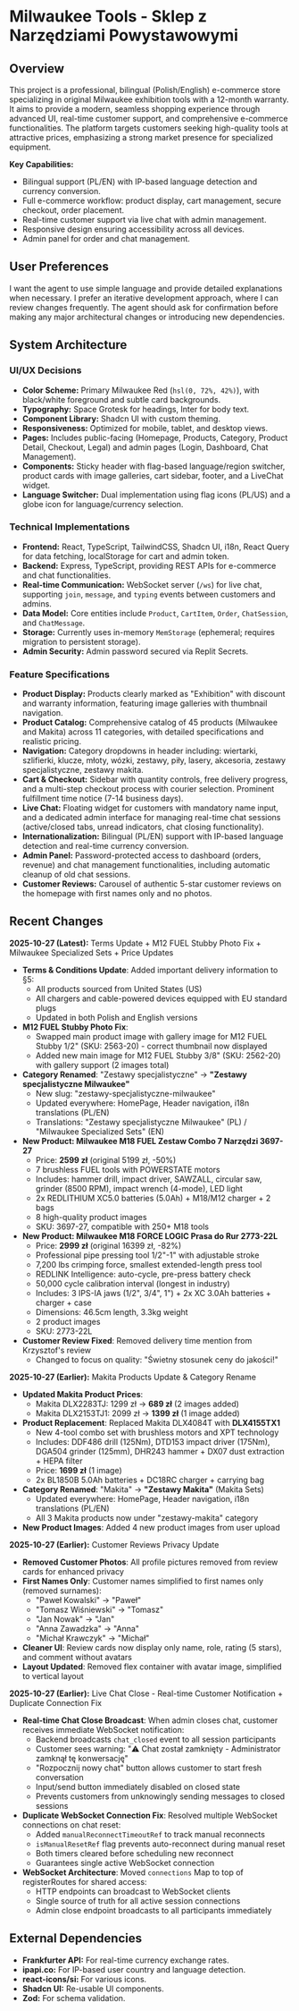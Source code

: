 # Milwaukee Tools - Sklep z Narzędziami Powystawowymi

## Overview
This project is a professional, bilingual (Polish/English) e-commerce store specializing in original Milwaukee exhibition tools with a 12-month warranty. It aims to provide a modern, seamless shopping experience through advanced UI, real-time customer support, and comprehensive e-commerce functionalities. The platform targets customers seeking high-quality tools at attractive prices, emphasizing a strong market presence for specialized equipment.

**Key Capabilities:**
- Bilingual support (PL/EN) with IP-based language detection and currency conversion.
- Full e-commerce workflow: product display, cart management, secure checkout, order placement.
- Real-time customer support via live chat with admin management.
- Responsive design ensuring accessibility across all devices.
- Admin panel for order and chat management.

## User Preferences
I want the agent to use simple language and provide detailed explanations when necessary. I prefer an iterative development approach, where I can review changes frequently. The agent should ask for confirmation before making any major architectural changes or introducing new dependencies.

## System Architecture

### UI/UX Decisions
- **Color Scheme:** Primary Milwaukee Red (`hsl(0, 72%, 42%)`), with black/white foreground and subtle card backgrounds.
- **Typography:** Space Grotesk for headings, Inter for body text.
- **Component Library:** Shadcn UI with custom theming.
- **Responsiveness:** Optimized for mobile, tablet, and desktop views.
- **Pages:** Includes public-facing (Homepage, Products, Category, Product Detail, Checkout, Legal) and admin pages (Login, Dashboard, Chat Management).
- **Components:** Sticky header with flag-based language/region switcher, product cards with image galleries, cart sidebar, footer, and a LiveChat widget.
- **Language Switcher:** Dual implementation using flag icons (PL/US) and a globe icon for language/currency selection.

### Technical Implementations
- **Frontend:** React, TypeScript, TailwindCSS, Shadcn UI, i18n, React Query for data fetching, localStorage for cart and admin token.
- **Backend:** Express, TypeScript, providing REST APIs for e-commerce and chat functionalities.
- **Real-time Communication:** WebSocket server (`/ws`) for live chat, supporting `join`, `message`, and `typing` events between customers and admins.
- **Data Model:** Core entities include `Product`, `CartItem`, `Order`, `ChatSession`, and `ChatMessage`.
- **Storage:** Currently uses in-memory `MemStorage` (ephemeral; requires migration to persistent storage).
- **Admin Security:** Admin password secured via Replit Secrets.

### Feature Specifications
- **Product Display:** Products clearly marked as "Exhibition" with discount and warranty information, featuring image galleries with thumbnail navigation.
- **Product Catalog:** Comprehensive catalog of 45 products (Milwaukee and Makita) across 11 categories, with detailed specifications and realistic pricing.
- **Navigation:** Category dropdowns in header including: wiertarki, szlifierki, klucze, młoty, wózki, zestawy, piły, lasery, akcesoria, zestawy specjalistyczne, zestawy makita.
- **Cart & Checkout:** Sidebar with quantity controls, free delivery progress, and a multi-step checkout process with courier selection. Prominent fulfillment time notice (7-14 business days).
- **Live Chat:** Floating widget for customers with mandatory name input, and a dedicated admin interface for managing real-time chat sessions (active/closed tabs, unread indicators, chat closing functionality).
- **Internationalization:** Bilingual (PL/EN) support with IP-based language detection and real-time currency conversion.
- **Admin Panel:** Password-protected access to dashboard (orders, revenue) and chat management functionalities, including automatic cleanup of old chat sessions.
- **Customer Reviews:** Carousel of authentic 5-star customer reviews on the homepage with first names only and no photos.

## Recent Changes

**2025-10-27 (Latest):** Terms Update + M12 FUEL Stubby Photo Fix + Milwaukee Specialized Sets + Price Updates
- **Terms & Conditions Update**: Added important delivery information to §5:
  - All products sourced from United States (US)
  - All chargers and cable-powered devices equipped with EU standard plugs
  - Updated in both Polish and English versions
- **M12 FUEL Stubby Photo Fix**: 
  - Swapped main product image with gallery image for M12 FUEL Stubby 1/2" (SKU: 2563-20) - correct thumbnail now displayed
  - Added new main image for M12 FUEL Stubby 3/8" (SKU: 2562-20) with gallery support (2 images total)
- **Category Renamed**: "Zestawy specjalistyczne" → **"Zestawy specjalistyczne Milwaukee"**
  - New slug: "zestawy-specjalistyczne-milwaukee"
  - Updated everywhere: HomePage, Header navigation, i18n translations (PL/EN)
  - Translations: "Zestawy specjalistyczne Milwaukee" (PL) / "Milwaukee Specialized Sets" (EN)
- **New Product: Milwaukee M18 FUEL Zestaw Combo 7 Narzędzi 3697-27**
  - Price: **2599 zł** (original 5199 zł, -50%)
  - 7 brushless FUEL tools with POWERSTATE motors
  - Includes: hammer drill, impact driver, SAWZALL, circular saw, grinder (8500 RPM), impact wrench (4-mode), LED light
  - 2x REDLITHIUM XC5.0 batteries (5.0Ah) + M18/M12 charger + 2 bags
  - 8 high-quality product images
  - SKU: 3697-27, compatible with 250+ M18 tools
- **New Product: Milwaukee M18 FORCE LOGIC Prasa do Rur 2773-22L**
  - Price: **2999 zł** (original 16399 zł, -82%)
  - Professional pipe pressing tool 1/2"-1" with adjustable stroke
  - 7,200 lbs crimping force, smallest extended-length press tool
  - REDLINK Intelligence: auto-cycle, pre-press battery check
  - 50,000 cycle calibration interval (longest in industry)
  - Includes: 3 IPS-IA jaws (1/2", 3/4", 1") + 2x XC 3.0Ah batteries + charger + case
  - Dimensions: 46.5cm length, 3.3kg weight
  - 2 product images
  - SKU: 2773-22L
- **Customer Review Fixed**: Removed delivery time mention from Krzysztof's review
  - Changed to focus on quality: "Świetny stosunek ceny do jakości!"

**2025-10-27 (Earlier):** Makita Products Update & Category Rename
- **Updated Makita Product Prices**:
  - Makita DLX2283TJ: 1299 zł → **689 zł** (2 images added)
  - Makita DLX2153TJ1: 2099 zł → **1399 zł** (1 image added)
- **Product Replacement**: Replaced Makita DLX4084T with **DLX4155TX1**
  - New 4-tool combo set with brushless motors and XPT technology
  - Includes: DDF486 drill (125Nm), DTD153 impact driver (175Nm), DGA504 grinder (125mm), DHR243 hammer + DX07 dust extraction + HEPA filter
  - Price: **1699 zł** (1 image)
  - 2x BL1850B 5.0Ah batteries + DC18RC charger + carrying bag
- **Category Renamed**: "Makita" → **"Zestawy Makita"** (Makita Sets)
  - Updated everywhere: HomePage, Header navigation, i18n translations (PL/EN)
  - All 3 Makita products now under "zestawy-makita" category
- **New Product Images**: Added 4 new product images from user upload

**2025-10-27 (Earlier):** Customer Reviews Privacy Update
- **Removed Customer Photos**: All profile pictures removed from review cards for enhanced privacy
- **First Names Only**: Customer names simplified to first names only (removed surnames):
  - "Paweł Kowalski" → "Paweł"
  - "Tomasz Wiśniewski" → "Tomasz"
  - "Jan Nowak" → "Jan"
  - "Anna Zawadzka" → "Anna"
  - "Michał Krawczyk" → "Michał"
- **Cleaner UI**: Review cards now display only name, role, rating (5 stars), and comment without avatars
- **Layout Updated**: Removed flex container with avatar image, simplified to vertical layout

**2025-10-27 (Earlier):** Live Chat Close - Real-time Customer Notification + Duplicate Connection Fix
- **Real-time Chat Close Broadcast**: When admin closes chat, customer receives immediate WebSocket notification:
  - Backend broadcasts `chat_closed` event to all session participants
  - Customer sees warning: "⚠️ Chat został zamknięty - Administrator zamknął tę konwersację"
  - "Rozpocznij nowy chat" button allows customer to start fresh conversation
  - Input/send button immediately disabled on closed state
  - Prevents customers from unknowingly sending messages to closed sessions
- **Duplicate WebSocket Connection Fix**: Resolved multiple WebSocket connections on chat reset:
  - Added `manualReconnectTimeoutRef` to track manual reconnects
  - `isManualResetRef` flag prevents auto-reconnect during manual reset
  - Both timers cleared before scheduling new reconnect
  - Guarantees single active WebSocket connection
- **WebSocket Architecture**: Moved `connections` Map to top of registerRoutes for shared access:
  - HTTP endpoints can broadcast to WebSocket clients
  - Single source of truth for all active session connections
  - Admin close endpoint broadcasts to all participants immediately

## External Dependencies
- **Frankfurter API:** For real-time currency exchange rates.
- **ipapi.co:** For IP-based user country and language detection.
- **react-icons/si:** For various icons.
- **Shadcn UI:** Re-usable UI components.
- **Zod:** For schema validation.
